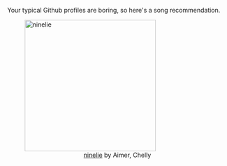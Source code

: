 Your typical Github profiles are boring, so here's a song recommendation.
<figure><img width="300" height="300" src="https://i.scdn.co/image/ab67616d0000b273e72ac15096264af6be193e52" alt="ninelie" /><figcaption align="center"><a href="https://open.spotify.com/track/0Qjqsp2Yfa05oQOlimaXzO" target="_blank">ninelie</a> by Aimer, Chelly</figcaption></figure>
